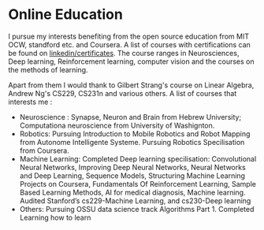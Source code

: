 # Online Education 

I pursue my interests benefiting from the open source education from MIT OCW, standford etc. and Coursera. A list of courses with certifications can be found on [linkedin/certificates](https://www.linkedin.com/in/rohitdavas/details/certifications/). The course ranges in Neurosciences, Deep learning, Reinforcement learning, computer vision and the courses on the methods of learning. 

Apart from them I would thank to Gilbert Strang's course on Linear Algebra, Andrew Ng's CS229, CS231n and various others. 
A list of courses that interests me : 
- Neuroscience : Synapse, Neuron and Brain from Hebrew University; Computationa neuroscience from University of Washignton. 
- Robotics: Pursuing Introduction to Mobile Robotics and Robot Mapping from Autonome Intelligente Systeme. Pursuing Robotics Specilisation from Coursera.
- Machine Learning: Completed Deep learning specilisation: Convolutional Neural Networks, Improving Deep Neural Networks, Neural Networks and Deep Learning, Sequence Models, Structuring Machine Learning Projects on Coursera, Fundamentals Of Reinforcement Learning, Sample Based Learning Methods, AI for medical diagnosis, Machine learning. Audited Stanford’s cs229-Machine Learning, and cs230-Deep learning
- Others: Pursuing OSSU data science track Algorithms Part 1. Completed Learning how to learn 